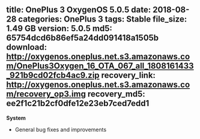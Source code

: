 title: OnePlus 3 OxygenOS 5.0.5
date: 2018-08-28
categories: OnePlus 3
tags: Stable
file_size: 1.49 GB
version: 5.0.5
md5: 65754dcd6b86ef5a24dd091418a1505b
download: http://oxygenos.oneplus.net.s3.amazonaws.com/OnePlus3Oxygen_16_OTA_067_all_1808161433_921b9cd02fcb4ac9.zip
recovery_link: http://oxygenos.oneplus.net.s3.amazonaws.com/recovery_op3.img
recovery_md5: ee2f1c21b2cf0dfe12e23eb7ced7edd1
---
**System**

* General bug fixes and improvements

